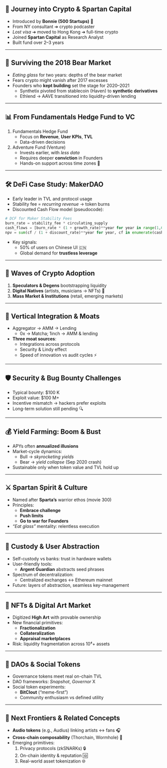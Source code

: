 ## 🌱 Journey into Crypto & Spartan Capital  
- Introduced by **Bonnie (500 Startups)** 🚀  
- From NY consultant ➔ crypto podcaster  
- *Lost visa* ➔ moved to Hong Kong ➔ full-time crypto  
- Joined **Spartan Capital** as Research Analyst  
- Built fund over 2–3 years  

---

## 🐻 Surviving the 2018 Bear Market  
- *Eating glass* for two years: depths of the bear market  
- Fears crypto might vanish after 2017 excesses  
- Founders who **kept building** set the stage for 2020–2021  
  - Synthetix pivoted from stablecoin (Haven) to **synthetic derivatives**  
  - Ethlend → AAVE transitioned into liquidity-driven lending  

---

## 📊 From Fundamentals Hedge Fund to VC  
1. Fundamentals Hedge Fund  
   - Focus on **Revenue**, **User KPIs**, **TVL**  
   - Data-driven decisions  
2. Adventure Fund (Venture)  
   - Invests earlier, with *less data*  
   - Requires deeper **conviction** in Founders  
   - Hands-on support across time zones 🤝  

---

## 🛠 DeFi Case Study: MakerDAO  
- Early leader in TVL and protocol usage  
- Stability fee = *recurring revenue* → token burns  
- Discounted Cash Flow model (pseudocode):

```python
# DCF for Maker Stability Fees
burn_rate = stability_fee * circulating_supply
cash_flows = [burn_rate * (1 + growth_rate)**year for year in range(1,6)]
npv = sum(cf / (1 + discount_rate)**year for year, cf in enumerate(cash_flows,1))
```

- Key signals:  
  - 50% of users on Chinese UI 🇨🇳  
  - Global demand for **trustless leverage**  

---

## 🌊 Waves of Crypto Adoption  
1. **Speculators & Degens** bootstrapping liquidity  
2. **Digital Natives** (artists, musicians → NFTs) 🎨  
3. **Mass Market & Institutions** (retail, emerging markets)  

---

## 🔗 Vertical Integration & Moats  
- Aggregator → AMM → Lending  
  - 0x → Matcha; 1inch → AMM & lending  
- **Three moat sources**:  
  - Integrations across protocols  
  - Security & Lindy effect  
  - Speed of innovation vs audit cycles ⚡️  

---

## 🛡 Security & Bug Bounty Challenges  
- Typical bounty: \$100 K  
- Exploit value: \$100 M+  
- Incentive mismatch → hackers prefer exploits  
- Long-term solution still pending 🔍  

---

## 💰 Yield Farming: Boom & Bust  
- APYs often **annualized illusions**  
- Market-cycle dynamics:  
  - Bull → *skyrocketing yields*  
  - Bear → *yield collapse* (Sep 2020 crash)  
- Sustainable only when token value and TVL hold up  

---

## ⚔️ Spartan Spirit & Culture  
- Named after **Sparta’s** warrior ethos (movie 300)  
- Principles:  
  - **Embrace challenge**  
  - **Push limits**  
  - **Go to war for Founders**  
- *“Eat glass”* mentality: relentless execution  

---

## 🔐 Custody & User Abstraction  
- Self-custody vs banks: trust in hardware wallets  
- User-friendly tools:
  - **Argent Guardian** abstracts seed phrases  
- Spectrum of decentralization:
  - Centralized exchanges ↔ Ethereum mainnet  
- Future: layers of abstraction, seamless key-management  

---

## 🎨 NFTs & Digital Art Market  
- Digitized **High Art** with provable ownership  
- New financial primitives:  
  - **Fractionalization**  
  - **Collateralization**  
  - **Appraisal marketplaces**  
- Risk: liquidity fragmentation across 10⁴+ assets  

---

## 🤝 DAOs & Social Tokens  
- Governance tokens meet real on-chain TVL  
- DAO frameworks: *Snapshot*, *Governor* X  
- Social token experiments:  
  - **BitClout** (“meme-first”)  
  - Community enthusiasm vs defined utility  

---

## 🔮 Next Frontiers & Related Concepts  
- **Audio tokens** (e.g., Audius) linking artists ↔ fans 🎧  
- **Cross-chain composability** (Thorchain, Wormhole) 🌉  
- Emerging primitives:  
  1. Privacy protocols (zkSNARKs) 🔒  
  2. On-chain identity & reputation 🆔  
  3. Real-world asset tokenization 🌐  